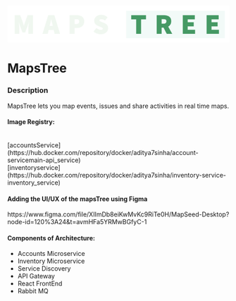 ![MapsTreeLogo](/profile/alone_name2.png)
# MapsTree

<h3>Description</h3>
<p>
  MapsTree lets you map events, issues and share activities in real time maps.
  </p>
  <h4>Image Registry:</h4></br>
  [accountsService] (https://hub.docker.com/repository/docker/aditya7sinha/account-servicemain-api_service)</br>
  [inventoryservice] (https://hub.docker.com/repository/docker/aditya7sinha/inventory-service-inventory_service)

<h4>Adding the UI/UX of the mapsTree using Figma</h4>
<p>https://www.figma.com/file/XIImDb8eiKwMvKc9RiTe0H/MapSeed-Desktop?node-id=120%3A24&t=avmHFa5YRMwBGfyC-1</p>


<h4>Components of Architecture:</h4>
<ul>
  <li>Accounts Microservice</li>
  <li>Inventory Microservice</li>
  <li>Service Discovery</li>
  <li>API Gateway</li>
  <li>React FrontEnd</li>
  <li>Rabbit MQ</li>
  </ul>


<!--

**Here are some ideas to get you started:**

🙋‍♀️ A short introduction - what is your organization all about?
🌈 Contribution guidelines - how can the community get involved?
👩‍💻 Useful resources - where can the community find your docs? Is there anything else the community should know?
🍿 Fun facts - what does your team eat for breakfast?
🧙 Remember, you can do mighty things with the power of [Markdown](https://docs.github.com/github/writing-on-github/getting-started-with-writing-and-formatting-on-github/basic-writing-and-formatting-syntax)
-->
